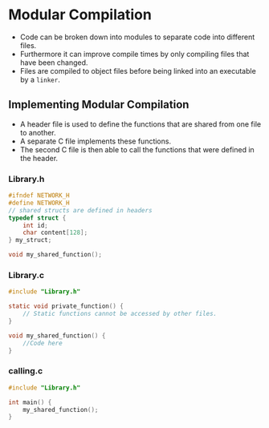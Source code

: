 # Modular Compilation

* Code can be broken down into modules to separate code into different files.
* Furthermore it can improve compile times by only compiling files that have been changed.
* Files are compiled to object files before being linked into an executable by a `linker`.

## Implementing Modular Compilation

* A header file is used to define the functions that are shared from one file to another.
* A separate C file implements these functions.
* The second C file is then able to call the functions that were defined in the header.

### Library.h 
```C
#ifndef NETWORK_H
#define NETWORK_H
// shared structs are defined in headers
typedef struct {
    int id;
    char content[128];
} my_struct;

void my_shared_function();
```

### Library.c
```C
#include "Library.h"

static void private_function() {
    // Static functions cannot be accessed by other files.
}

void my_shared_function() {
    //Code here
}
```

### calling.c
```C
#include "Library.h"

int main() {
    my_shared_function();
}
```